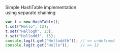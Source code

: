 Simple HashTable implementation   
using separate chaining  

```javascript
var t = new HashTable();
t.set("Hello", 12);
t.set("Hellogh", 13);
t.set("Helloddf", 15);
console.log(t.get("Helloddfh")); // => undefined
console.log(t.get("Hello"));     // => 12
```
